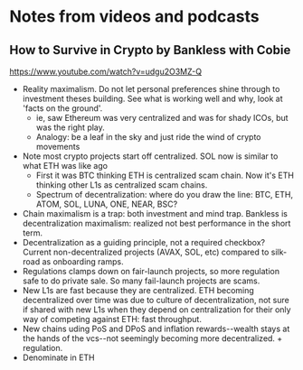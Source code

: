 # Notes from videos and podcasts

## How to Survive in Crypto by Bankless with Cobie
https://www.youtube.com/watch?v=udgu2O3MZ-Q

- Reality maximalism. Do not let personal preferences shine through to investment theses building. See what is working well and why, look at 'facts on the ground'. 
    - ie, saw Ethereum was very centralized and was for shady ICOs, but was the right play. 
    - Analogy: be a leaf in the sky and just ride the wind of crypto movements
- Note most crypto projects start off centralized. SOL now is similar to what ETH was like ago
    - First it was BTC thinking ETH is centralized scam chain. Now it's ETH thinking other L1s as centralized scam chains. 
    - Spectrum of decentralization: where do you draw the line: BTC, ETH, ATOM, SOL, LUNA, ONE, NEAR, BSC?
- Chain maximalism is a trap: both investment and mind trap. Bankless is decentralization maximalism: realized not best performance in the short term.
- Decentralization as a guiding principle, not a required checkbox? Current non-decentralized projects (AVAX, SOL, etc) compared to silk-road as onboarding ramps. 
- Regulations clamps down on fair-launch projects, so more regulation safe to do private sale. So many fail-launch projects are scams. 
- New L1s are fast because they are centralized. ETH becoming decentralized over time was due to culture of decentralization, not sure if shared with new L1s when they depend on centralization for their only way of competing against ETH: fast throughput.
- New chains uding PoS and DPoS and inflation rewards--wealth stays at the hands of the vcs--not seemingly becoming more decentralized. + regulation. 
- Denominate in ETH

